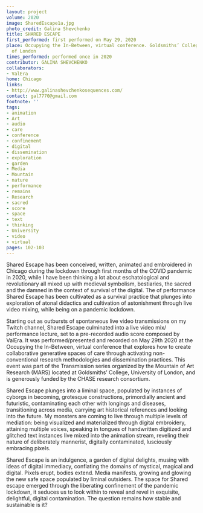 ```yaml
---
layout: project
volume: 2020
image: SharedEscape1a.jpg
photo_credit: Galina Shevchenko
title: SHARED ESCAPE
first_performed: first performed on May 29, 2020
place: Occupying the In-Between, virtual conference. Goldsmiths’ College, University
  of London
times_performed: performed once in 2020
contributor: GALINA SHEVCHENKO
collaborators:
- ValEra
home: Chicago
links:
- http://www.galinashevchenkosequences.com/
contact: gal7770@gmail.com
footnote: ''
tags:
- animation
- Art
- audio
- care
- conference
- confinement
- digital
- dissemination
- exploration
- garden
- Media
- Mountain
- nature
- performance
- remains
- Research
- sacred
- score
- space
- text
- thinking
- University
- video
- virtual
pages: 102-103
---
```



Shared Escape has been conceived, written, animated and embroidered in Chicago during the lockdown through first months of the COVID pandemic in 2020, while I have been thinking a lot about eschatological and revolutionary all mixed up with medieval symbolism, bestiaries, the sacred and the damned in the context of survival of the digital.  The of performance Shared Escape has been cultivated as a survival practice that plunges into exploration of atonal didactics and cultivation of astonishment through live video mixing, while being on a pandemic lockdown.

Starting out as outbursts of spontaneous live video transmissions on my Twitch channel, Shared Escape culminated into a live video mix/ performance lecture, set to a pre-recorded audio score composed by ValEra.  It was performed/presented and recorded on May 29th 2020 at the Occupying the In-Between, virtual conference that explores how to create collaborative generative spaces of care through activating non-conventional research methodologies and dissemination practices. This event was part of the Transmission series organized by the Mountain of Art Research (MARS) located at Goldsmiths’ College, University of London, and is generously funded by the CHASE research consortium.

Shared Escape plunges into a liminal space, populated by instances of cyborgs in becoming, grotesque constructions, primordially ancient and futuristic, contaminating each other with longings and diseases, transitioning across media, carrying art historical references and looking into the future. My monsters are coming to live through multiple levels of mediation: being visualized and materialized through digital embroidery, attaining multiple voices, speaking in tongues of handwritten digitized and glitched text instances live mixed into the animation stream, reveling their nature of deliberately mannerist, digitally contaminated, lusciously embracing pixels.  

Shared Escape is an indulgence, a garden of digital delights, musing with ideas of digital immediacy, conflating the domains of mystical, magical and digital. Pixels erupt, bodies extend.  Media manifests, growing and glowing the new safe space populated by liminal outsiders. The space for Shared escape emerged through the liberating confinement of the pandemic lockdown, it seduces us to look within to reveal and revel in exquisite, delightful, digital contamination.  The question remains how stable and sustainable is it?
